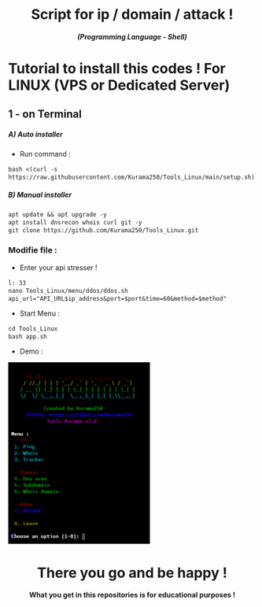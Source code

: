 <h1 align="center">Script for ip / domain / attack !</h1>
<em><h5 align="center">(Programming Language - Shell)</h5></em>

# Tutorial to install this codes ! For LINUX (VPS or Dedicated Server)

## 1 - on Terminal

<h5>A) Auto installer</h5>

- Run command :

```shell
bash <(curl -s https://raw.githubusercontent.com/Kurama250/Tools_Linux/main/setup.sh)
```

<h5>B) Manual installer</h5>

```shell
apt update && apt upgrade -y
apt install dnsrecon whois curl git -y
git clone https://github.com/Kurama250/Tools_Linux.git
```

### Modifie file :

- Enter your api stresser !

```shell
l: 33
nano Tools_Linux/menu/ddos/ddos.sh
api_url="API_URL$ip_address&port=$port&time=60&method=$method"
```

- Start Menu :

```shell
cd Tools_Linux
bash app.sh
```

- Demo : 

![alt text](https://github.com/Kurama250/Tools_Linux/blob/main/linux_tools.png)

<h1 align="center">There you go and be happy !</h1>
<h4 align="center">What you get in this repositories is for educational purposes !</h4>
